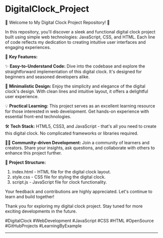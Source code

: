 # DigitalClock_Project

🚀 Welcome to My Digital Clock Project Repository! 🚀

In this repository, you'll discover a sleek and functional digital clock project built using simple web technologies: JavaScript, CSS, and HTML. Each line of code reflects my dedication to creating intuitive user interfaces and engaging experiences.

🌟 **Key Features:**

✨ **Easy-to-Understand Code:** Dive into the codebase and explore the straightforward implementation of this digital clock. It's designed for beginners and seasoned developers alike.

🎨 **Minimalistic Design:** Enjoy the simplicity and elegance of the digital clock's design. With clean lines and intuitive layout, it offers a delightful user experience.

💡 **Practical Learning:** This project serves as an excellent learning resource for those interested in web development. Get hands-on experience with essential front-end technologies.

🛠️ **Tech Stack:** HTML5, CSS3, and JavaScript - that's all you need to create this digital clock. No complicated frameworks or libraries required.

👨‍💻 **Community-driven Development:** Join a community of learners and creators. Share your insights, ask questions, and collaborate with others to enhance this project further.

📌 **Project Structure:**

1. index.html - HTML file for the digital clock layout.
2. style.css - CSS file for styling the digital clock.
3. script.js - JavaScript file for clock functionality.

Your feedback and contributions are highly appreciated. Let's continue to learn and build together!

Thank you for exploring my digital clock project. Stay tuned for more exciting developments in the future.

#DigitalClock #WebDevelopment #JavaScript #CSS #HTML #OpenSource #GitHubProjects #LearningByExample

---
